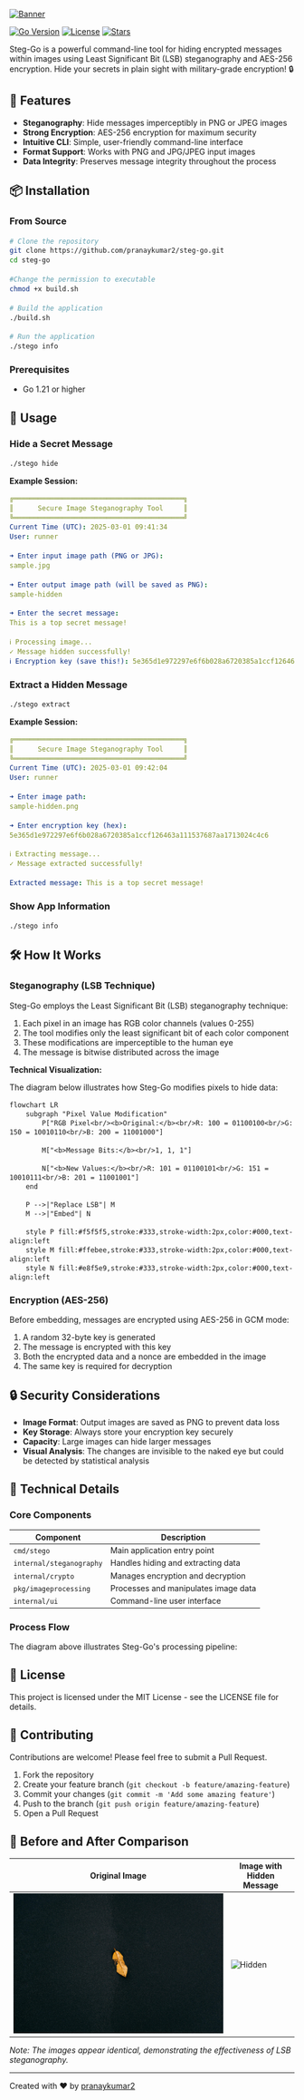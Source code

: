 [![Banner](https://capsule-render.vercel.app/api?type=waving&color=gradient&height=150&section=header&text=Steg-Go%20-%20Image%20Steganography&fontSize=30&animation=fadeIn&fontAlignY=35&desc=Hide%20secrets%20in%20plain%20sight%20with%20military-grade%20encryption!&descAlignY=51&descAlign=x56)](https://github.com/pranaykumar2/steg-go)

[![Go Version](https://img.shields.io/badge/Go-1.21+-00ADD8?style=flat-square&logo=go)](https://golang.org)
[![License](https://img.shields.io/badge/License-MIT-blue.svg?style=flat-square)](LICENSE)
[![Stars](https://img.shields.io/github/stars/pranaykumar2/steg-go?style=social)](https://github.com/pranaykumar2/steg-go/stargazers)

Steg-Go is a powerful command-line tool for hiding encrypted messages within images using Least Significant Bit (LSB) steganography and AES-256 encryption. Hide your secrets in plain sight with military-grade encryption! 🔒

## 🌟 Features

- **Steganography**: Hide messages imperceptibly in PNG or JPEG images
- **Strong Encryption**: AES-256 encryption for maximum security
- **Intuitive CLI**: Simple, user-friendly command-line interface
- **Format Support**: Works with PNG and JPG/JPEG input images
- **Data Integrity**: Preserves message integrity throughout the process

## 📦 Installation

### From Source

```bash
# Clone the repository
git clone https://github.com/pranaykumar2/steg-go.git
cd steg-go

#Change the permission to executable
chmod +x build.sh

# Build the application
./build.sh

# Run the application
./stego info
```

### Prerequisites

- Go 1.21 or higher

## 🚀 Usage

### Hide a Secret Message

```bash
./stego hide
```

**Example Session:**
```yaml
╔══════════════════════════════════════════╗
║      Secure Image Steganography Tool     ║
╚══════════════════════════════════════════╝
Current Time (UTC): 2025-03-01 09:41:34
User: runner

➜ Enter input image path (PNG or JPG): 
sample.jpg

➜ Enter output image path (will be saved as PNG): 
sample-hidden

➜ Enter the secret message: 
This is a top secret message!

ℹ Processing image...
✓ Message hidden successfully!
ℹ Encryption key (save this!): 5e365d1e972297e6f6b028a6720385a1ccf126463a111537687aa1713024c4c6
```

### Extract a Hidden Message

```bash
./stego extract
```

**Example Session:**
```yaml
╔══════════════════════════════════════════╗
║      Secure Image Steganography Tool     ║
╚══════════════════════════════════════════╝
Current Time (UTC): 2025-03-01 09:42:04
User: runner

➜ Enter image path: 
sample-hidden.png

➜ Enter encryption key (hex): 
5e365d1e972297e6f6b028a6720385a1ccf126463a111537687aa1713024c4c6

ℹ Extracting message...
✓ Message extracted successfully!

Extracted message: This is a top secret message!
```

### Show App Information

```bash
./stego info
```

## 🛠️ How It Works

### Steganography (LSB Technique)

Steg-Go employs the Least Significant Bit (LSB) steganography technique:

1. Each pixel in an image has RGB color channels (values 0-255)
2. The tool modifies only the least significant bit of each color component
3. These modifications are imperceptible to the human eye
4. The message is bitwise distributed across the image

**Technical Visualization:**



The diagram below illustrates how Steg-Go modifies pixels to hide data:

```mermaid
flowchart LR
    subgraph "Pixel Value Modification"
        P["RGB Pixel<br/><b>Original:</b><br/>R: 100 = 01100100<br/>G: 150 = 10010110<br/>B: 200 = 11001000"] 
        
        M["<b>Message Bits:</b><br/>1, 1, 1"]
        
        N["<b>New Values:</b><br/>R: 101 = 01100101<br/>G: 151 = 10010111<br/>B: 201 = 11001001"]
    end
    
    P -->|"Replace LSB"| M
    M -->|"Embed"| N
    
    style P fill:#f5f5f5,stroke:#333,stroke-width:2px,color:#000,text-align:left
    style M fill:#ffebee,stroke:#333,stroke-width:2px,color:#000,text-align:left
    style N fill:#e8f5e9,stroke:#333,stroke-width:2px,color:#000,text-align:left
```




### Encryption (AES-256)

Before embedding, messages are encrypted using AES-256 in GCM mode:

1. A random 32-byte key is generated
2. The message is encrypted with this key
3. Both the encrypted data and a nonce are embedded in the image
4. The same key is required for decryption

## 🔒 Security Considerations

- **Image Format**: Output images are saved as PNG to prevent data loss
- **Key Storage**: Always store your encryption key securely
- **Capacity**: Large images can hide larger messages
- **Visual Analysis**: The changes are invisible to the naked eye but could be detected by statistical analysis

## 🧪 Technical Details

### Core Components

| Component | Description |
|-----------|-------------|
| `cmd/stego` | Main application entry point |
| `internal/steganography` | Handles hiding and extracting data |
| `internal/crypto` | Manages encryption and decryption |
| `pkg/imageprocessing` | Processes and manipulates image data |
| `internal/ui` | Command-line user interface |

### Process Flow



The diagram above illustrates Steg-Go's processing pipeline:



## 📝 License

This project is licensed under the MIT License - see the LICENSE file for details.

## 👥 Contributing

Contributions are welcome! Please feel free to submit a Pull Request.

1. Fork the repository
2. Create your feature branch (`git checkout -b feature/amazing-feature`)
3. Commit your changes (`git commit -m 'Add some amazing feature'`)
4. Push to the branch (`git push origin feature/amazing-feature`)
5. Open a Pull Request

## 📸 Before and After Comparison

| Original Image | Image with Hidden Message |
|----------------|---------------------------|
| ![Original](sample-image.jpg) | ![Hidden](sample-hidden-image.png) |

*Note: The images appear identical, demonstrating the effectiveness of LSB steganography.*

---

Created with ❤️ by [pranaykumar2](https://github.com/pranaykumar2)
